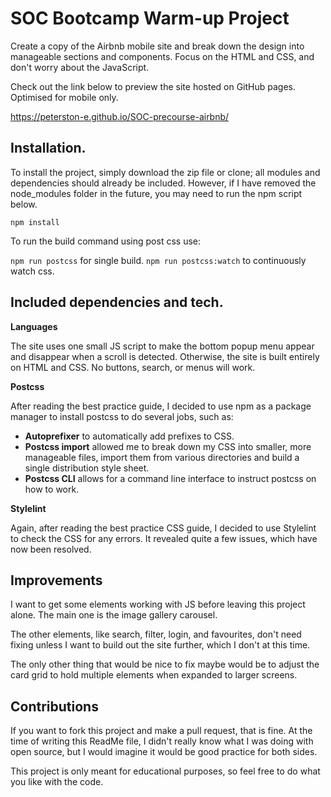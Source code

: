 # SOC Bootcamp Warm-up Project

Create a copy of the Airbnb mobile site and break down the design into manageable sections and components. Focus on the HTML and CSS, and don't worry about the JavaScript.

Check out the link below to preview the site hosted on GitHub pages. Optimised for mobile only.

https://peterston-e.github.io/SOC-precourse-airbnb/

## Installation.

To install the project, simply download the zip file or clone; all modules and dependencies should already be included. However, if I have removed the node_modules folder in the future, you may need to run the npm script below.

`npm install`

To run the build command using post css use:

`npm run postcss` for single build.
`npm run postcss:watch` to continuously watch css.

## Included dependencies and tech.

**Languages**

The site uses one small JS script to make the bottom popup menu appear and disappear when a scroll is detected. Otherwise, the site is built entirely on HTML and CSS. No buttons, search, or menus will work.

**Postcss**

After reading the best practice guide, I decided to use npm as a package manager to install postcss to do several jobs, such as:

- **Autoprefixer** to automatically add prefixes to CSS.
- **Postcss import** allowed me to break down my CSS into smaller, more manageable files, import them from various directories and build a single distribution style sheet.
- **Postcss CLI** allows for a command line interface to instruct postcss on how to work.

**Stylelint**

Again, after reading the best practice CSS guide, I decided to use Stylelint to check the CSS for any errors. It revealed quite a few issues, which have now been resolved.

## Improvements

I want to get some elements working with JS before leaving this project alone. The main one is the image gallery carousel.

The other elements, like search, filter, login, and favourites, don't need fixing unless I want to build out the site further, which I don't at this time.

The only other thing that would be nice to fix maybe would be to adjust the card grid to hold multiple elements when expanded to larger screens.

## Contributions

If you want to fork this project and make a pull request, that is fine. At the time of writing this ReadMe file, I didn't really know what I was doing with open source, but I would imagine it would be good practice for both sides.

This project is only meant for educational purposes, so feel free to do what you like with the code.
